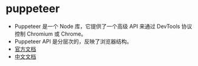 # puppeteer 
- Puppeteer 是一个 Node 库，它提供了一个高级 API 来通过 DevTools 协议控制 Chromium 或 Chrome。
- Puppeteer API 是分层次的，反映了浏览器结构。
- [官方文档](https://pptr.dev/)
- [中文文档](https://zhaoqize.github.io/puppeteer-api-zh_CN/#/)
